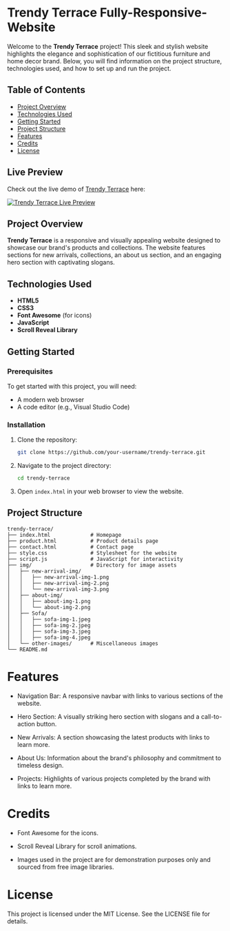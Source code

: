 # Trendy Terrace Fully-Responsive-Website

Welcome to the **Trendy Terrace** project! This sleek and stylish website highlights the elegance and sophistication of our fictitious furniture and home decor brand. Below, you will find information on the project structure, technologies used, and how to set up and run the project.


## Table of Contents
- [Project Overview](#project-overview)
- [Technologies Used](#technologies-used)
- [Getting Started](#getting-started)
- [Project Structure](#project-structure)
- [Features](#features)
- [Credits](#credits)
- [License](#license)


## Live Preview

Check out the live demo of [Trendy Terrace](https://abdul-rahman-9.github.io/Trendy-Fully-Responsive-Website/) here:

[![Trendy Terrace Live Preview](https://img.shields.io/badge/Live%20Preview-Visit-blue?style=for-the-badge&logo=github)](https://abdul-rahman-9.github.io/Trendy-Fully-Responsive-Website/)


## Project Overview

**Trendy Terrace** is a responsive and visually appealing website designed to showcase our brand's products and collections. The website features sections for new arrivals, collections, an about us section, and an engaging hero section with captivating slogans.

## Technologies Used

- **HTML5**
- **CSS3**
- **Font Awesome** (for icons)
- **JavaScript**
- **Scroll Reveal Library**

## Getting Started

### Prerequisites

To get started with this project, you will need:
- A modern web browser
- A code editor (e.g., Visual Studio Code)

### Installation

1. Clone the repository:

    ```sh
    git clone https://github.com/your-username/trendy-terrace.git
    ```

2. Navigate to the project directory:

    ```sh
    cd trendy-terrace
    ```

3. Open `index.html` in your web browser to view the website.

## Project Structure

```
trendy-terrace/
├── index.html             # Homepage
├── product.html           # Product details page
├── contact.html           # Contact page
├── style.css              # Stylesheet for the website
├── script.js              # JavaScript for interactivity
├── img/                   # Directory for image assets
│   ├── new-arrival-img/  
│   │   ├── new-arrival-img-1.png
│   │   ├── new-arrival-img-2.png
│   │   └── new-arrival-img-3.png
│   ├── about-img/        
│   │   ├── about-img-1.png
│   │   └── about-img-2.png
│   ├── Sofa/              
│   │   ├── sofa-img-1.jpeg
│   │   ├── sofa-img-2.jpeg
│   │   ├── sofa-img-3.jpeg
│   │   ├── sofa-img-4.jpeg
│   └── other-images/      # Miscellaneous images
└── README.md

```
# Features
- Navigation Bar: A responsive navbar with links to various sections of the website.

- Hero Section: A visually striking hero section with slogans and a call-to-action button.

- New Arrivals: A section showcasing the latest products with links to learn more.

- About Us: Information about the brand's philosophy and commitment to timeless design.

- Projects: Highlights of various projects completed by the brand with links to learn more.

# Credits
- Font Awesome for the icons.

- Scroll Reveal Library for scroll animations.

- Images used in the project are for demonstration purposes only and sourced from free image libraries.

# License
This project is licensed under the MIT License. See the LICENSE file for details.

